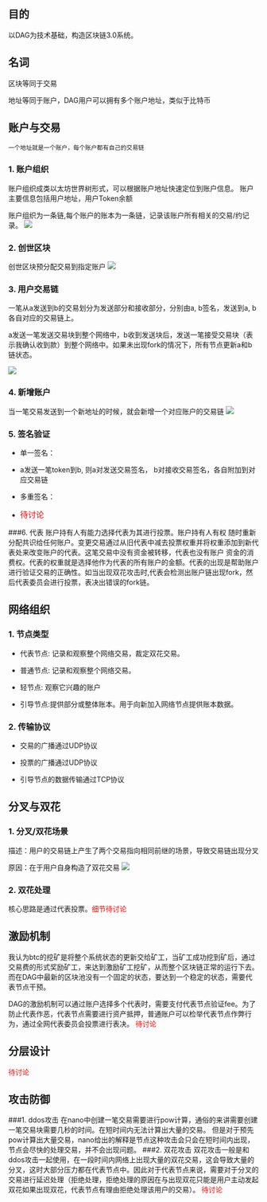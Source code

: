 ## 目的

以DAG为技术基础，构造区块链3.0系统。

## 名词
区块等同于交易


地址等同于账户，DAG用户可以拥有多个账户地址，类似于比特币

## 账户与交易

	一个地址就是一个账户，每个账户都有自己的交易链

### 1. 账户组织
账户组织成类以太坊世界树形式，可以根据账户地址快速定位到账户信息。
账户主要信息包括用户地址，用户Token余额

账户组织为一条链,每个账户的账本为一条链，记录该账户所有相关的交易/约记录。
![](https://github.com/linkchain-lc/basecoin/blob/master/DAG/source/researchDAG/pic1.png?raw=true)

### 2. 创世区块
创世区块预分配交易到指定账户
![](https://github.com/linkchain-lc/basecoin/blob/master/DAG/source/researchDAG/pic2.png?raw=true)

### 3. 用户交易链
一笔从a发送到b的交易划分为发送部分和接收部分，分别由a, b签名，发送到a, b各自对应的交易链上。

a发送一笔发送交易块到整个网络中，b收到发送块后，发送一笔接受交易块（表示我确认收到款）到整个网络中。如果未出现fork的情况下，所有节点更新a和b链状态。

![](https://github.com/linkchain-lc/basecoin/blob/master/DAG/source/researchDAG/pic3.png?raw=true)

### 4. 新增账户
当一笔交易发送到一个新地址的时候，就会新增一个对应账户的交易链
![](https://github.com/linkchain-lc/basecoin/blob/master/DAG/source/researchDAG/pic4.png?raw=true)

### 5. 签名验证
- 单一签名：

 + a发送一笔token到b, 则a对发送交易签名， b对接收交易签名，各自附加到对应交易链

- 多重签名：
 + <font color=#ff0000 size=3>待讨论</font>

###6. 代表
账户持有人有能力选择代表为其进行投票。账户持有人有权 随时重新分配共识给任何账户。变更交易通过从旧代表中减去投票权重并将权重添加到新代表处来改变账户的代表。这笔交易中没有资金被转移，代表也没有账户 资金的消费权。代表的权重就是选择他作为代表的所有账户的金额。代表的出现是帮助账户进行验证交易的正确性。如当出现双花攻击时,代表会检测出账户链出现fork，然后代表委员会进行投票，表决出错误的fork链。

		
## 网络组织
### 1. 节点类型
* 代表节点: 记录和观察整个网络交易，裁定双花交易。

* 普通节点: 记录和观察整个网络交易。

* 轻节点:  观察它兴趣的账户

* 引导节点:提供部分或整体账本。用于向新加入网络节点提供账本数据。

### 2. 传输协议
* 交易的广播通过UDP协议

* 投票的广播通过UDP协议

* 引导节点的数据传输通过TCP协议

## 分叉与双花

### 1. 分叉/双花场景

描述：用户的交易链上产生了两个交易指向相同前继的场景，导致交易链出现分叉

原因：在于用户自身构造了双花交易
![](https://github.com/linkchain-lc/basecoin/blob/master/DAG/source/researchDAG/pic5.png?raw=true)

### 2. 双花处理
核心思路是通过代表投票。<font color=#ff0000>细节待讨论</font>

## 激励机制
我认为btc的挖矿是将整个系统状态的更新交给矿工，当矿工成功挖到矿后，通过交易费的形式奖励矿工，来达到激励矿工挖矿，从而整个区块链正常的运行下去。而在DAG中最新的区块池没有一个固定的状态，要达到一个稳定的状态，需要代表节点干预。


DAG的激励机制可以通过账户选择多个代表时，需要支付代表节点验证fee。为了防止代表作恶，代表节点需要进行资产抵押，普通账户可以检举代表节点作弊行为，通过全网代表委员会投票进行表决。
<font color=#ff0000>待讨论</font>
## 分层设计
<font color=#ff0000>待讨论</font>
## 攻击防御
###1. ddos攻击
在nano中创建一笔交易需要进行pow计算，通俗的来讲需要创建一笔交易块需要几秒的时间。在短时间内无法计算出大量的交易。
但是对于预先pow计算出大量交易，nano给出的解释是节点这种攻击会只会在短时间内出现，节点会尽快的处理交易，并不会出现问题。
###2. 双花攻击
双花攻击一般是和ddos攻击一起使用，在一段时间内网络上出现大量的双花交易，这会导致大量的分叉，这时大部分压力都在代表节点中。因此对于代表节点来说，需要对于分叉的交易进行延迟处理（拒绝处理，拒绝处理的原因在与出现双花只能是用户主动发起双花如果出现双花，代表节点有理由拒绝处理该用户的交易）。
<font color=#ff0000>待讨论</font>
